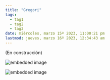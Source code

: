 ```yaml
---
title: "Gregori"
tags:
  - tag1
  - tag2
  - tag3
date: miércoles, marzo 15º 2023, 11:00:21 pm
lastmod: jueves, marzo 16º 2023, 12:34:43 am
---
```


(En construcción)

![embedded image](https://assets.legendkeeper.com/b4dbb5b3-b103-4398-b168-269ee112591e.png "Attachment")

![embedded image](https://assets.legendkeeper.com/ee92503e-60d7-4e40-88aa-0bd15f2b9101.png "Attachment")